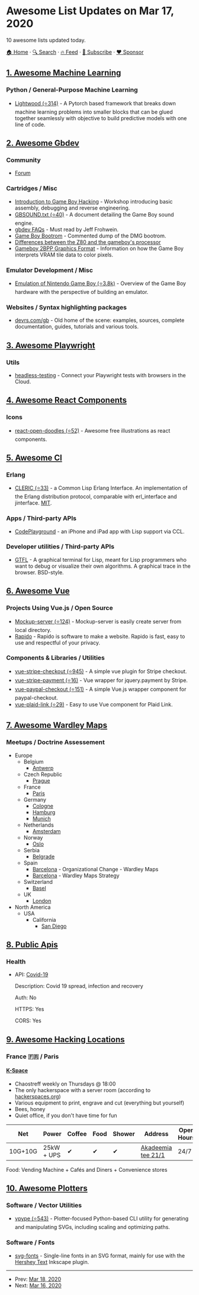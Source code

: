 # Awesome List Updates on Mar 17, 2020

10 awesome lists updated today.

[🏠 Home](/README.md) · [🔍 Search](https://www.trackawesomelist.com/search/) · [🔥 Feed](https://www.trackawesomelist.com/rss.xml) · [📮 Subscribe](https://trackawesomelist.us17.list-manage.com/subscribe?u=d2f0117aa829c83a63ec63c2f&id=36a103854c) · [❤️  Sponsor](https://github.com/sponsors/theowenyoung)



## [1. Awesome Machine Learning](/content/josephmisiti/awesome-machine-learning/README.md)

### Python / General-Purpose Machine Learning

*   [Lightwood (⭐314)](https://github.com/mindsdb/lightwood) - A Pytorch based framework that breaks down machine learning problems into smaller blocks that can be glued together seamlessly with objective to build predictive models with one line of code.

## [2. Awesome Gbdev](/content/gbdev/awesome-gbdev/README.md)

### Community

*   [Forum](https://gbdev.gg8.se/forums/)

### Cartridges / Misc

*   [Introduction to Game Boy Hacking](http://pepijndevos.nl/sha2017/workshop.pdf) - Workshop introducing basic assembly, debugging and reverse engineering.
*   [GBSOUND.txt (⭐40)](https://github.com/bwhitman/pushpin/blob/master/src/gbsound.txt) - A document detailing the Game Boy sound engine.
*   [gbdev FAQs](http://www.devrs.com/gb/files/faqs.html) - Must read by Jeff Frohwein.
*   [Game Boy Bootrom](http://www.neviksti.com/DMG/DMG_ROM.asm) - Commented dump of the DMG bootrom.
*   [Differences between the Z80 and the gameboy's processor](http://www.z80.info/z80gboy.txt)
*   [Gameboy 2BPP Graphics Format](http://www.huderlem.com/demos/gameboy2bpp.html) - Information on how the Game Boy interprets VRAM tile data to color pixels.

### Emulator Development / Misc

*   [Emulation of Nintendo Game Boy (⭐3.8k)](https://github.com/Baekalfen/PyBoy/blob/master/PyBoy.pdf) - Overview of the Game Boy hardware with the perspective of building an emulator.

### Websites / Syntax highlighting packages

*   [devrs.com/gb](http://devrs.com/gb) - Old home of the scene: examples, sources, complete documentation, guides, tutorials and various tools.

## [3. Awesome Playwright](/content/mxschmitt/awesome-playwright/README.md)

### Utils

*   [headless-testing](https://headlesstesting.com) - Connect your Playwright tests with browsers in the Cloud.

## [4. Awesome React Components](/content/brillout/awesome-react-components/README.md)

### Icons

*   [react-open-doodles (⭐52)](https://github.com/lunahq/react-open-doodles) - Awesome free illustrations as react components.

## [5. Awesome Cl](/content/CodyReichert/awesome-cl/README.md)

### Erlang

*   [CLERIC (⭐33)](https://github.com/flambard/CLERIC) - a Common Lisp Erlang Interface. An implementation of the Erlang distribution protocol, comparable with erl\_interface and jinterface. [MIT](https://opensource.org/licenses/MIT).

### Apps / Third-party APIs

*   [CodePlayground](https://codeplayground.app/) - an iPhone and iPad app with Lisp support via CCL.

### Developer utilities / Third-party APIs

*   [GTFL](http://www.martin-loetzsch.de/gtfl/) - A graphical terminal for Lisp, meant for Lisp programmers who want to debug or visualize their own algorithms. A graphical trace in the browser. BSD-style.

## [6. Awesome Vue](/content/vuejs/awesome-vue/README.md)

### Projects Using Vue.js / Open Source

*   [Mockup-server (⭐124)](https://github.com/joon610/mockup-server) - Mockup-server is easily create server from local directory.
*   [Rapido](https://framagit.org/InfoLibre/rapido) - Rapido is software to make a website. Rapido is fast, easy to use and respectful of your privacy.

### Components & Libraries / Utilities

*   [vue-stripe-checkout (⭐945)](https://github.com/jofftiquez/vue-stripe-checkout) - A simple vue plugin for Stripe checkout.
*   [vue-stripe-payment (⭐16)](https://github.com/samturrell/vue-stripe-payment) - Vue wrapper for jquery.payment by Stripe.
*   [vue-paypal-checkout (⭐151)](https://github.com/khoanguyen96/vue-paypal-checkout) - A simple Vue.js wrapper component for paypal-checkout.
*   [vue-plaid-link (⭐29)](https://github.com/roundupapp/vue-plaid-link) - Easy to use Vue component for Plaid Link.

## [7. Awesome Wardley Maps](/content/wardley-maps-community/awesome-wardley-maps/README.md)

### Meetups / Doctrine Assessement

*   Europe
    *   Belgium
        *   [Antwerp](https://www.meetup.com/Wardley-Mapping-In-Belgium/)
    *   Czech Republic
        *   [Prague](https://www.meetup.com/Prague-Mapping-Meetup)
    *   France
        *   [Paris](https://www.meetup.com/Strategic-Map-Meetup-Paris/)
    *   Germany
        *   [Cologne](https://www.meetup.com/New-Business-Strategies-Wardley-Maps-OODA-Loops-and-more/)
        *   [Hamburg](https://www.meetup.com/Strategic-Business-Map-Club-Hamburg/)
        *   [Munich](https://www.meetup.com/Wardley-Mapping-Community-Muenchen/)
    *   Netherlands
        *   [Amsterdam](https://www.meetup.com/nl-NL/Strategic-Mapping-Meetup-AMS/)
    *   Norway
        *   [Oslo](https://www.meetup.com/oslo-wardley-mapping)
    *   Serbia
        *   [Belgrade](https://www.meetup.com/map-meetup-belgrade/)
    *   Spain
        *   [Barcelona](https://www.meetup.com/Organizational-Change-BCN-AUS/) - Organizational Change - Wardley Maps
        *   [Barcelona](https://www.meetup.com/en-AU/wardley-maps-strategy-meetup-group-by-aktia-solutions/) - Wardley Maps Strategy
    *   Switzerland
        *   [Basel](https://www.meetup.com/de-DE/Wardley-Mapping-Group-Switzerland/)
    *   UK
        *   [London](https://www.meetup.com/Wardley-Maps-London/)
*   North America
    *   USA
        *   California
            *   [San Diego](https://www.meetup.com/San-Diego-Business-Strategy-Meetup-Group/)

## [8. Public Apis](/content/public-apis/public-apis/README.md)

### Health

- API: [Covid-19](https://covid19api.com/)

  Description: Covid 19 spread, infection and recovery

  Auth: No

  HTTPS: Yes

  CORS: Yes



## [9. Awesome Hacking Locations](/content/daviddias/awesome-hacking-locations/README.md)

### France 🇫🇷 / Paris

#### [K-Space](https://k-space.ee/)

*   Chaostreff weekly on Thursdays @ 18:00
*   The only hackerspace with a server room (according to [hackerspaces.org](https://wiki.hackerspaces.org/K-space.ee))
*   Various equipment to print, engrave and cut (everything but yourself)
*   Bees, honey
*   Quiet office, if you don't have time for fun

| Net     | Power      | Coffee | Food | Shower | Address                                                             | Open Hours |
| ------- | ---------- | ------ | ---- | ------ | ------------------------------------------------------------------- | ---------- |
| 10G+10G | 25kW + UPS | ✔      | ✔    | ✔      | [Akadeemia tee 21/1](https://what3words.com/firm.promises.dolphins) | 24/7       |

Food: Vending Machine + Cafés and Diners + Convenience stores

## [10. Awesome Plotters](/content/beardicus/awesome-plotters/README.md)

### Software / Vector Utilities

*   [vpype (⭐543)](https://github.com/abey79/vpype) - Plotter-focused Python-based CLI utility for generating and manipulating SVGs, including scaling and optimizing paths.

### Software / Fonts

*   [svg-fonts](https://gitlab.com/oskay/svg-fonts) - Single-line fonts in an SVG format, mainly for use with the [Hershey Text](https://gitlab.com/oskay/hershey-text) Inkscape plugin.

---

- Prev: [Mar 18, 2020](/content/2020/03/18/README.md)
- Next: [Mar 16, 2020](/content/2020/03/16/README.md)